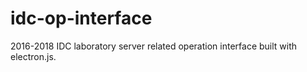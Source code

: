# idc-op-interface
2016-2018 IDC laboratory server related operation interface built with electron.js.
